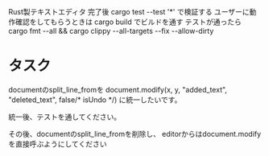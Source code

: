 Rust製テキストエディタ
完了後 cargo test --test '*' で検証する
ユーザーに動作確認をしてもらうときは cargo build でビルドを通す
テストが通ったら cargo fmt --all && cargo clippy --all-targets --fix --allow-dirty

# タスク

documentのsplit_line_fromを
document.modify(x, y, "added_text", "deleted_text", false/* isUndo */) に統一したいです。

統一後、テストを通してください。

その後、documentのsplit_line_fromを削除し、
editorからはdocument.modifyを直接呼ぶようにしてください
